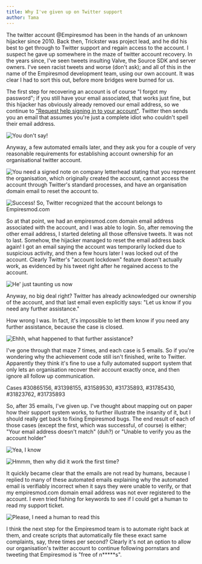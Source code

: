 ```yaml
---
title: Why I've given up on Twitter support
author: Tama
---
```


The twitter account @Empiresmod has been in the hands of an unknown hijacker since 2010. Back then, Trickster was project lead, and he did his best to get through to Twitter support and regain access to the account. I suspect he gave up somewhere in the maze of twitter account recovery. In the years since, I've seen tweets insulting Valve, the Source SDK and server owners. I've seen racist tweets and worse (don't ask); and all of this in the name of the Empiresmod development team, using our own account. It was clear I had to sort this out, before more bridges were burned for us.

The first step for recovering an account is of course "I forgot my password"; if you still have your email associated, that works just fine, but this hijacker has obviously already removed our email address, so we continue to ["Request help signing in to your account"](https://support.twitter.com/forms/signin?ref=password_reset). Twitter then sends you an email that assumes you're just a complete idiot who couldn't spell their email address.


![](http://i.imgur.com/qfRfRMC.png "You don't say!")


Anyway, a few automated emails later, and they ask you for a couple of very reasonable requirements for establishing account ownership for an organisational twitter account.

![](http://i.imgur.com/DL8KZOU.png "You need a signed note on company letterhead stating that you represent the organisation, which originally created the account, cannot access the account through Twitter's standard processes, and have an organisation domain email to reset the account to.")

![](http://i.imgur.com/2g73uu9.png "Success! So, Twitter recognized that the account belongs to Empiresmod.com")

So at that point, we had an empiresmod.com domain email address associated with the account, and I was able to login. So, after removing the other email address, I started deleting all those offensive tweets. It was not to last. Somehow, the hijacker managed to reset the email address back again! I got an email saying the account was temporarily locked due to suspicious activity, and then a few hours later I was locked out of the account. Clearly Twitter's "account lockdown" feature doesn't actually work, as evidenced by his tweet right after he regained access to the account.

![](http://i.imgur.com/MJ9gScB.png "He' just taunting us now")

Anyway, no big deal right? Twitter has already acknowledged our ownership of the account, and that last email even explicitly says: "Let us know if you need any further assistance."

How wrong I was. In fact, it's impossible to let them know if you need any further assistance, because the case is closed.

![](http://i.imgur.com/l3lJ67J.png "Ehhh, what happened to that further assistance?")

I've gone through that maze 7 times, and each case is 5 emails. So if you're wondering why the achievement code still isn't finished, write to Twitter. Apparently they think it's fine to use a fully automated support system that only lets an organisation recover their account exactly once, and then ignore all follow up communication.

Cases #30865156, #31398155, #31589530, #31735893, #31785430, #31823762, #31735893

So, after 35 emails, I've given up. I've thought about mapping out on paper how their support system works, to further illustrate the insanity of it, but I should really get back to fixing Empiresmod bugs. The end result of each of those cases (except the first, which was successful, of course) is either; "Your email address doesn't match" (duh?) or "Unable to verify you as the account holder"

![](http://i.imgur.com/GCCW1gV.png "Yea, I know")

![](http://i.imgur.com/jf1c7F4.png "Hmmm, then why did it work the first time?")

It quickly became clear that the emails are not read by humans, because I replied to many of these automated emails explaining why the automated email is verifiably incorrect when it says they were unable to verify, or that my empiresmod.com domain email address was not ever registered to the account. I even tried fishing for keywords to see if I could get a human to read my support ticket.

![](http://i.imgur.com/NKX32Uc.png "Please, I need a human to read this")

I think the next step for the Empiresmod team is to automate right back at them, and create scripts that automatically file these exact same complaints, say, three times per second? Clearly it's not an option to allow our organisation's twitter account to continue following pornstars and tweeting that Empiresmod is "free of n*****s".


